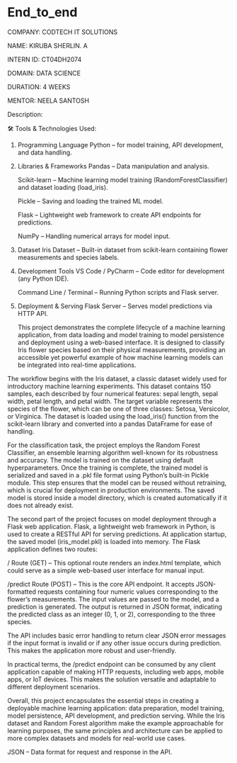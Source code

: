 # End_to_end

COMPANY: CODTECH IT SOLUTIONS

NAME: KIRUBA SHERLIN. A

INTERN ID: CT04DH2074

DOMAIN: DATA SCIENCE

DURATION: 4 WEEKS

MENTOR: NEELA SANTOSH

Description:

🛠 Tools & Technologies Used:

1. Programming Language
     Python – for model training, API development, and data handling.

3. Libraries & Frameworks
     Pandas – Data manipulation and analysis.

     Scikit-learn – Machine learning model training (RandomForestClassifier) and dataset loading (load_iris).

     Pickle – Saving and loading the trained ML model.

     Flask – Lightweight web framework to create API endpoints for predictions.

     NumPy – Handling numerical arrays for model input.

4. Dataset
     Iris Dataset – Built-in dataset from scikit-learn containing flower measurements and species labels.

5. Development Tools
     VS Code / PyCharm – Code editor for development (any Python IDE).

     Command Line / Terminal – Running Python scripts and Flask server.

6. Deployment & Serving
     Flask Server – Serves model predictions via HTTP API.

   This project demonstrates the complete lifecycle of a machine learning application, from data loading and model training to model persistence and deployment using a web-based interface. It is designed to classify Iris flower species based on their physical measurements, providing an accessible yet powerful example of how machine learning models can be integrated into real-time applications.

The workflow begins with the Iris dataset, a classic dataset widely used for introductory machine learning experiments. This dataset contains 150 samples, each described by four numerical features: sepal length, sepal width, petal length, and petal width. The target variable represents the species of the flower, which can be one of three classes: Setosa, Versicolor, or Virginica. The dataset is loaded using the load_iris() function from the scikit-learn library and converted into a pandas DataFrame for ease of handling.

For the classification task, the project employs the Random Forest Classifier, an ensemble learning algorithm well-known for its robustness and accuracy. The model is trained on the dataset using default hyperparameters. Once the training is complete, the trained model is serialized and saved in a .pkl file format using Python’s built-in Pickle module. This step ensures that the model can be reused without retraining, which is crucial for deployment in production environments. The saved model is stored inside a model directory, which is created automatically if it does not already exist.

The second part of the project focuses on model deployment through a Flask web application. Flask, a lightweight web framework in Python, is used to create a RESTful API for serving predictions. At application startup, the saved model (iris_model.pkl) is loaded into memory. The Flask application defines two routes:

/ Route (GET) – This optional route renders an index.html template, which could serve as a simple web-based user interface for manual input.

/predict Route (POST) – This is the core API endpoint. It accepts JSON-formatted requests containing four numeric values corresponding to the flower’s measurements. The input values are passed to the model, and a prediction is generated. The output is returned in JSON format, indicating the predicted class as an integer (0, 1, or 2), corresponding to the three species.

The API includes basic error handling to return clear JSON error messages if the input format is invalid or if any other issue occurs during prediction. This makes the application more robust and user-friendly.

In practical terms, the /predict endpoint can be consumed by any client application capable of making HTTP requests, including web apps, mobile apps, or IoT devices. This makes the solution versatile and adaptable to different deployment scenarios.

Overall, this project encapsulates the essential steps in creating a deployable machine learning application: data preparation, model training, model persistence, API development, and prediction serving. While the Iris dataset and Random Forest algorithm make the example approachable for learning purposes, the same principles and architecture can be applied to more complex datasets and models for real-world use cases.

JSON – Data format for request and response in the API.

